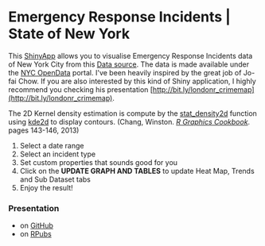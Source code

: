 Emergency Response Incidents | State of New York
========================================================

This <a href="http://shinyapps.io?kid=2B7XZ" target="_blank">ShinyApp</a> allows you to visualise Emergency Response Incidents data of New York City from this <a href="https://data.cityofnewyork.us/Public-Safety/Emergency-Response-Incidents/pasr-j7fb#Embed" target="_blank">Data source</a>. The data is made available under the <a href="https://data.cityofnewyork.us/profile/NYC-OpenData/5fuc-pqz2" target="_blank">NYC OpenData</a> portal. 
I've been heavily inspired by the great job of Jo-fai Chow. If you are also interested by this kind of Shiny application, I highly recommend you checking his presentation [http://bit.ly/londonr_crimemap](http://bit.ly/londonr_crimemap). 

The 2D Kernel density estimation is compute by the <a href="http://docs.ggplot2.org/0.9.3.1/stat_density2d.html" target="_blank">stat_density2d</a> function using <a href="https://stat.ethz.ch/R-manual/R-devel/library/MASS/html/kde2d.html" target="_blank">kde2d</a> to display contours. (Chang, Winston. <a href="https://books.google.fr/books?id=_iVFgKTRYrQC&lpg=PA144&ots=XXfTYYrbfu&dq=what%20is%20kernel%20density%20estimation%20stat_density2d&pg=PA143#v=onepage&q=what%20is%20kernel%20density%20estimation%20stat_density2d&f=false" target="_blank"><i>R Graphics Cookbook</i></a>. pages 143-146, 2013)

1. Select a date range
2. Select an incident type
3. Set custom properties that sounds good for you
4. Click on the <b>UPDATE GRAPH AND TABLES</b> to update Heat Map, Trends and Sub Dataset tabs
5. Enjoy the result!

### Presentation
* on [GitHub](http://benjamin-berhault.github.io/developing-data-products/presentation/FDNY_shiny_app-rpubs.html)
* on [RPubs](http://rpubs.com/BenDataGeek/emergency_response)

